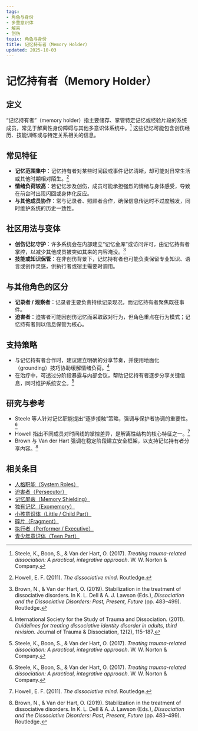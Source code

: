 ```yaml
---
tags:
- 角色与身份
- 多重意识体
- 解离
- 创伤
topic: 角色与身份
title: 记忆持有者（Memory Holder）
updated: 2025-10-03
---
```


# 记忆持有者（Memory Holder）

## 定义

“记忆持有者”（memory holder）指主要储存、掌管特定记忆或经验片段的系统成员，常见于解离性身份障碍与其他多意识体系统中。[^steele2017] 这些记忆可能包含创伤经历、技能训练或与特定关系相关的信息。

## 常见特征

- **记忆范围集中**：记忆持有者对某些时间段或事件记忆清晰，却可能对日常生活或其他时期相对陌生。[^howell2011]
- **情绪负荷较高**：若记忆涉及创伤，成员可能承担强烈的情绪与身体感受，导致在前台时出现闪回或身体化反应。
- **与其他成员协作**：常与记录者、照顾者合作，确保信息传达时不过度触发，同时维护系统的历史一致性。

## 社区用法与变体

- **创伤记忆守护**：许多系统会在内部建立“记忆金库”或访问许可，由记忆持有者掌控，以减少其他成员被突如其来的内容淹没。[^brown2019]
- **技能或知识保管**：在非创伤背景下，记忆持有者也可能负责保留专业知识、语言或创作灵感，供执行者或宿主需要时调用。

## 与其他角色的区分

- **记录者 / 观察者**：记录者主要负责持续记录现况，而记忆持有者聚焦既往事件。
- **迫害者**：迫害者可能因创伤记忆而采取敌对行为，但角色重点在行为模式；记忆持有者则以信息保管为核心。

## 支持策略

- 与记忆持有者合作时，建议建立明确的分享节奏，并使用地面化（grounding）技巧协助缓解情绪负荷。[^isstd2011]
- 在治疗中，可透过分阶段暴露与内部会议，帮助记忆持有者逐步分享关键信息，同时维护系统安全。[^steele2017]

## 研究与参考

- Steele 等人针对记忆职能提出“逐步接触”策略，强调与保护者协调的重要性。[^steele2017]
- Howell 指出不同成员对时间线的掌控差异，是解离性结构的核心特征之一。[^howell2011]
- Brown 与 Van der Hart 强调在稳定阶段建立安全框架，以支持记忆持有者分享内容。[^brown2019]

[^steele2017]: Steele, K., Boon, S., & Van der Hart, O. (2017). *Treating trauma-related dissociation: A practical, integrative approach*. W. W. Norton & Company.
[^howell2011]: Howell, E. F. (2011). *The dissociative mind*. Routledge.
[^brown2019]: Brown, N., & Van der Hart, O. (2019). Stabilization in the treatment of dissociative disorders. In K. L. Dell & A. J. Lawson (Eds.), *Dissociation and the Dissociative Disorders: Past, Present, Future* (pp. 483–499). Routledge.
[^isstd2011]: International Society for the Study of Trauma and Dissociation. (2011). *Guidelines for treating dissociative identity disorder in adults, third revision*. Journal of Trauma & Dissociation, 12(2), 115–187.

## 相关条目

- [人格职能（System Roles）](System-Roles.md)
- [迫害者（Persecutor）](Persecutor.md)
- [记忆屏蔽（Memory Shielding）](Memory-Shielding.md)
- [独有记忆（Exomemory）](Exomemory.md)
- [小孩意识体（Little / Child Part）](Little.md)
- [碎片（Fragment）](Fragment.md)
- [执行者（Performer / Executive）](Performer-Executive.md)
- [青少年意识体（Teen Part）](Teen.md)
